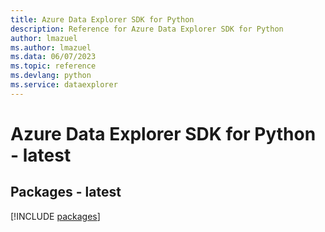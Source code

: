 ```yaml
---
title: Azure Data Explorer SDK for Python
description: Reference for Azure Data Explorer SDK for Python
author: lmazuel
ms.author: lmazuel
ms.data: 06/07/2023
ms.topic: reference
ms.devlang: python
ms.service: dataexplorer
---
```

# Azure Data Explorer SDK for Python - latest
## Packages - latest
[!INCLUDE [packages](data-explorer-index.md)]